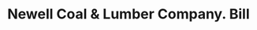 ---
doi: 10.7916/D8XH1397
date_other: '1890'
date_other_textual: 1890-1899
form: printed ephemera
genre:
- Invoices
name:
- Newell Coal & Lumber Company
object_in_context_url: https://biggert.cul.columbia.edu/items/view/ave_biggert_01528
subject_hierarchical_geographic:
- Pawtucket, Rhode Island, United States
subject_name:
- Newell Coal & Lumber Company
title: Newell Coal & Lumber Company. Bill
sort_title: Newell Coal & Lumber Company. Bill
call_number: ave_biggert_01528
coordinates:
- 41.87555555555556,-71.3761111111111
pid: ave_biggert_01528
identifiers: ave_biggert_01528
permalink: /biggert/ave_biggert_01528/
layout: iiif-image-page
---